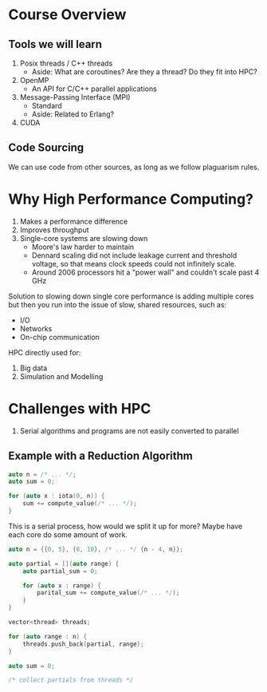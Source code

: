 # Course Overview

## Tools we will learn

1. Posix threads / C++ threads
    - Aside: What are coroutines? Are they a thread? Do they fit into HPC?
2. OpenMP
    - An API for C/C++ parallel applications
3. Message-Passing Interface (MPI)
    - Standard
    - Aside: Related to Erlang?
4. CUDA

## Code Sourcing

We can use code from other sources, as long as we follow plaguarism rules.

# Why High Performance Computing?

1. Makes a performance difference
2. Improves throughput
3. Single-core systems are slowing down
    - Moore's law harder to maintain
    - Dennard scaling did not include leakage current and threshold voltage, so 
        that means clock speeds could not infinitely scale.
    - Around 2006 processors hit a "power wall" and couldn't scale past 4 GHz

Solution to slowing down single core performance is adding multiple cores 
but then you run into the issue of slow, shared resources, such as:

- I/O 
- Networks 
- On-chip communication

HPC directly used for:

1. Big data
2. Simulation and Modelling

# Challenges with HPC

1. Serial algorithms and programs are not easily converted to parallel 

## Example with a Reduction Algorithm 

```cpp 
auto n = /* ... */;
auto sum = 0;

for (auto x : iota(0, n)) {
    sum += compute_value(/* ... */);
}
```

This is a serial process, how would we split it up for more? Maybe have each 
core do some amount of work.

```cpp 
auto n = {{0, 5}, {6, 10}, /* ... */ {n - 4, n}};

auto partial = [](auto range) {
    auto partial_sum = 0;

    for (auto x : range) {
        parital_sum += compute_value(/* ... */);
    }
}

vector<thread> threads;

for (auto range : n) {
    threads.push_back(partial, range);
}

auto sum = 0;

/* collect partials from threads */
```

